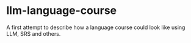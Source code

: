 # llm-language-course
A first attempt to describe how a language course could look like using LLM, SRS and others.
